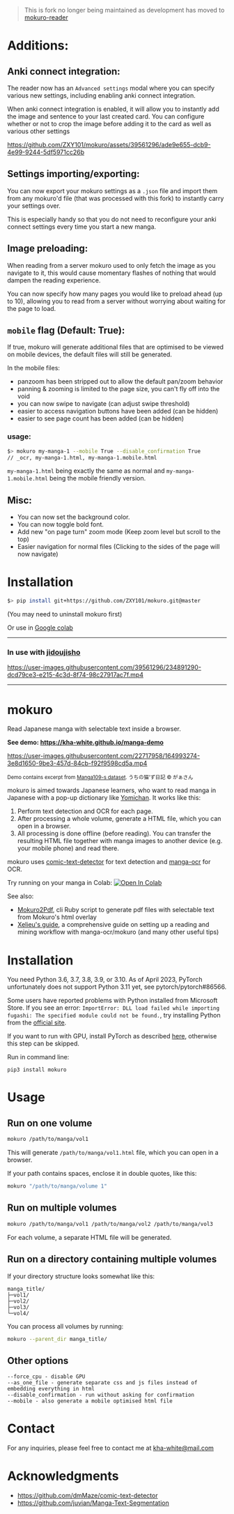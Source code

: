 > This is fork no longer being maintained as development has moved to [mokuro-reader](https://github.com/ZXY101/mokuro-reader)

# Additions:

## Anki connect integration:

The reader now has an `Advanced settings` modal where you can specify various new settings, including enabling anki connect integration.

When anki connect integration is enabled, it will allow you to instantly add the image and sentence to your last created card. You can configure whether or not to crop the image before adding it to the card as well as various other settings

https://github.com/ZXY101/mokuro/assets/39561296/ade9e655-dcb9-4e99-9244-5df5971cc26b

## Settings importing/exporting:

You can now export your mokuro settings as a `.json` file and import them from any mokuro'd file (that was processed with this fork) to instantly carry your settings over.

This is especially handy so that you do not need to reconfigure your anki connect settings every time you start a new manga.

## Image preloading:

When reading from a server mokuro used to only fetch the image as you navigate to it, this would cause momentary flashes of nothing that would dampen the reading experience.

You can now specify how many pages you would like to preload ahead (up to 10), allowing you to read from a server without worrying about waiting for the page to load.

## `mobile` flag (Default: True):

If true, mokuro will generate additional files that are optimised to be viewed on mobile devices, the default files will still be generated.

In the mobile files:

- panzoom has been stripped out to allow the default pan/zoom behavior
- panning & zooming is limited to the page size, you can't fly off into the void
- you can now swipe to navigate (can adjust swipe threshold)
- easier to access navigation buttons have been added (can be hidden)
- easier to see page count has been added (can be hidden)

### usage:

```bash
$> mokuro my-manga-1 --mobile True --disable_confirmation True
// _ocr, my-manga-1.html, my-manga-1.mobile.html
```

`my-manga-1.html` being exactly the same as normal and `my-manga-1.mobile.html` being the mobile friendly version.

## Misc:

- You can now set the background color.
- You can now toggle bold font.
- Add new "on page turn" zoom mode (Keep zoom level but scroll to the top)
- Easier navigation for normal files (Clicking to the sides of the page will now navigate)

# Installation

```bash
$> pip install git+https://github.com/ZXY101/mokuro.git@master
```

(You may need to uninstall mokuro first)

Or use in [Google colab](https://colab.research.google.com/drive/1i2ESDMmqwjpnOQQZx3vKP8Pd8R_Gtz4W?usp=sharing)

---

### In use with [jidoujisho](https://github.com/lrorpilla/jidoujisho)

https://user-images.githubusercontent.com/39561296/234891290-dcd79ce3-e215-4c3d-8f74-98c27917ac7f.mp4

---

# mokuro

Read Japanese manga with selectable text inside a browser.

**See demo: https://kha-white.github.io/manga-demo**

https://user-images.githubusercontent.com/22717958/164993274-3e8d1650-9be3-457d-84cb-f92f9598cd5a.mp4

<sup>Demo contains excerpt from [Manga109-s dataset](http://www.manga109.org/en/download_s.html). うちの猫’ず日記 © がぁさん</sup>

mokuro is aimed towards Japanese learners, who want to read manga in Japanese with a pop-up dictionary like [Yomichan](https://github.com/FooSoft/yomichan).
It works like this:

1. Perform text detection and OCR for each page.
2. After processing a whole volume, generate a HTML file, which you can open in a browser.
3. All processing is done offline (before reading). You can transfer the resulting HTML file together with manga images to
   another device (e.g. your mobile phone) and read there.

mokuro uses [comic-text-detector](https://github.com/dmMaze/comic-text-detector) for text detection
and [manga-ocr](https://github.com/kha-white/manga-ocr) for OCR.

Try running on your manga in Colab: [![Open In Colab](https://colab.research.google.com/assets/colab-badge.svg)](https://colab.research.google.com/github/kha-white/mokuro/blob/master/notebooks/mokuro_demo.ipynb)

See also:

- [Mokuro2Pdf](https://github.com/Kartoffel0/Mokuro2Pdf), cli Ruby script to generate pdf files with selectable text from Mokuro's html overlay
- [Xelieu's guide](https://rentry.co/lazyXel), a comprehensive guide on setting up a reading and mining workflow with manga-ocr/mokuro (and many other useful tips)

# Installation

You need Python 3.6, 3.7, 3.8, 3.9, or 3.10. As of April 2023, PyTorch unfortunately does not support Python 3.11 yet, see pytorch/pytorch#86566.

Some users have reported problems with Python installed from Microsoft Store. If you see an error:
`ImportError: DLL load failed while importing fugashi: The specified module could not be found.`,
try installing Python from the [official site](https://www.python.org/downloads).

If you want to run with GPU, install PyTorch as described [here](https://pytorch.org/get-started/locally/#start-locally),
otherwise this step can be skipped.

Run in command line:

```commandline
pip3 install mokuro
```

# Usage

## Run on one volume

```bash
mokuro /path/to/manga/vol1
```

This will generate `/path/to/manga/vol1.html` file, which you can open in a browser.

If your path contains spaces, enclose it in double quotes, like this:

```bash
mokuro "/path/to/manga/volume 1"
```

## Run on multiple volumes

```bash
mokuro /path/to/manga/vol1 /path/to/manga/vol2 /path/to/manga/vol3
```

For each volume, a separate HTML file will be generated.

## Run on a directory containing multiple volumes

If your directory structure looks somewhat like this:

```
manga_title/
├─vol1/
├─vol2/
├─vol3/
└─vol4/
```

You can process all volumes by running:

```bash
mokuro --parent_dir manga_title/
```

## Other options

```
--force_cpu - disable GPU
--as_one_file - generate separate css and js files instead of embedding everything in html
--disable_confirmation - run without asking for confirmation
--mobile - also generate a mobile optimised html file
```

# Contact

For any inquiries, please feel free to contact me at kha-white@mail.com

# Acknowledgments

- https://github.com/dmMaze/comic-text-detector
- https://github.com/juvian/Manga-Text-Segmentation
